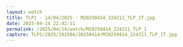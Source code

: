 ```yaml
---
layout: watch
title: TLP1 - 14/04/2025 - M20250414_224211_TLP_1T.jpg
date: 2025-04-14 22:42:11
permalink: /2025/04/14/watch/M20250414_224211_TLP_1
capture: TLP1/2025/202504/20250414/M20250414_224211_TLP_1T.jpg
---
```

